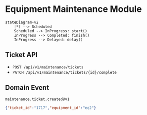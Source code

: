 # Equipment Maintenance Module

```mermaid
stateDiagram-v2
    [*] --> Scheduled
    Scheduled --> InProgress: start()
    InProgress --> Completed: finish()
    InProgress --> Delayed: delay()
```

## Ticket API

- `POST /api/v1/maintenance/tickets`
- `PATCH /api/v1/maintenance/tickets/{id}/complete`

## Domain Event

`maintenance.ticket.created@v1`

```json
{"ticket_id":"1717","equipment_id":"eq2"}
```
